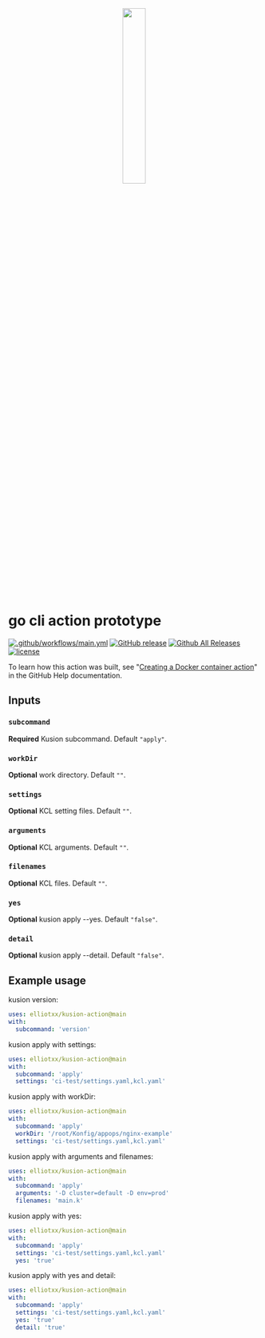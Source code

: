 <div  align="center">
<img src="https://www.gstatic.com/android/keyboard/emojikitchen/20201001/u1f971/u1f971_u1f32d.png" width="30%" align="center" />
</div>

# go cli action prototype

[![.github/workflows/main.yml](https://github.com/elliotxx/kusion-action/actions/workflows/main.yml/badge.svg?branch=main)](https://github.com/elliotxx/kusion-action/actions/workflows/main.yml)
[![GitHub release](https://img.shields.io/github/release/elliotxx/kusion-action.svg)](https://github.com/elliotxx/kusion-action/releases)
[![Github All Releases](https://img.shields.io/github/downloads/elliotxx/kusion-action/total.svg)](https://github.com/elliotxx/kusion-action/releases)
[![license](https://img.shields.io/github/license/elliotxx/kusion-action.svg)](https://github.com/elliotxx/kusion-action/blob/master/LICENSE)

To learn how this action was built, see "[Creating a Docker container action](https://help.github.com/en/articles/creating-a-docker-container-action)" in the GitHub Help documentation.

## Inputs

### `subcommand`

**Required** Kusion subcommand. Default `"apply"`.

### `workDir`

**Optional** work directory. Default `""`.

### `settings`

**Optional** KCL setting files. Default `""`.

### `arguments`

**Optional** KCL arguments. Default `""`.

### `filenames`

**Optional** KCL files. Default `""`.

### `yes`

**Optional** kusion apply --yes. Default `"false"`.

### `detail`

**Optional** kusion apply --detail. Default `"false"`.

## Example usage

kusion version:
```yaml
uses: elliotxx/kusion-action@main
with:
  subcommand: 'version'
```

kusion apply with settings:
```yaml
uses: elliotxx/kusion-action@main
with:
  subcommand: 'apply'
  settings: 'ci-test/settings.yaml,kcl.yaml'
```

kusion apply with workDir:
```yaml
uses: elliotxx/kusion-action@main
with:
  subcommand: 'apply'
  workDir: '/root/Konfig/appops/nginx-example'
  settings: 'ci-test/settings.yaml,kcl.yaml'
```


kusion apply with arguments and filenames:
```yaml
uses: elliotxx/kusion-action@main
with:
  subcommand: 'apply'
  arguments: '-D cluster=default -D env=prod'
  filenames: 'main.k'
```


kusion apply with yes:
```yaml
uses: elliotxx/kusion-action@main
with:
  subcommand: 'apply'
  settings: 'ci-test/settings.yaml,kcl.yaml'
  yes: 'true'
```

kusion apply with yes and detail:
```yaml
uses: elliotxx/kusion-action@main
with:
  subcommand: 'apply'
  settings: 'ci-test/settings.yaml,kcl.yaml'
  yes: 'true'
  detail: 'true'
```